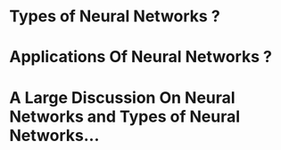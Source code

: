 # Types of Neural Networks ?
# Applications Of Neural Networks ?
# A Large Discussion On Neural Networks and Types of Neural Networks...